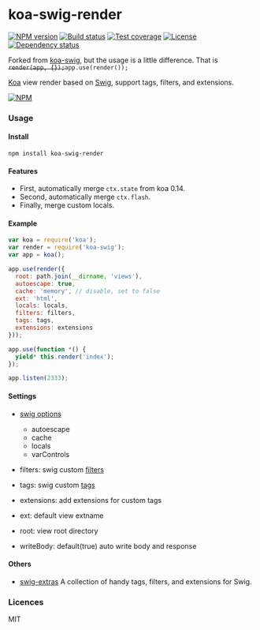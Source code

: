 # koa-swig-render

[![NPM version][npm-img]][npm-url]
[![Build status][travis-img]][travis-url]
[![Test coverage][coveralls-img]][coveralls-url]
[![License][license-img]][license-url]
[![Dependency status][david-img]][david-url]

Forked from [koa-swig](https://github.com/koa-modules/koa-swig), but the usage is a little difference. That is ~~`render(app, {});`~~`app.use(render());`

[Koa][] view render based on [Swig][], support tags, filters, and extensions.

[![NPM](https://nodei.co/npm/koa-swig-render.png?downloads=true)](https://nodei.co/npm/koa-swig-render/)

### Usage

#### Install

```
npm install koa-swig-render
```

#### Features

* First, automatically merge `ctx.state` from koa 0.14.
* Second, automatically merge `ctx.flash`.
* Finally, merge custom locals.

#### Example

```js
var koa = require('koa');
var render = require('koa-swig');
var app = koa();

app.use(render({
  root: path.join(__dirname, 'views'),
  autoescape: true,
  cache: 'memory', // disable, set to false
  ext: 'html',
  locals: locals,
  filters: filters,
  tags: tags,
  extensions: extensions
}));

app.use(function *() {
  yield* this.render('index');
});

app.listen(2333);
```

#### Settings

* [swig options](http://paularmstrong.github.io/swig/docs/api/#SwigOpts)
  - autoescape
  - cache
  - locals
  - varControls

* filters: swig custom [filters](http://paularmstrong.github.io/swig/docs/extending/#filters)

* tags: swig custom [tags](http://paularmstrong.github.io/swig/docs/extending/#tags)

* extensions: add extensions for custom tags

* ext: default view extname

* root: view root directory

* writeBody: default(true) auto write body and response


#### Others

* [swig-extras](https://github.com/paularmstrong/swig-extras) A collection of handy tags, filters, and extensions for Swig.

### Licences

MIT

[koa]: http://koajs.com
[swig]: http://paularmstrong.github.io/swig/

[npm-img]: https://img.shields.io/npm/v/koa-swig-render.svg?style=flat-square
[npm-url]: https://npmjs.org/package/koa-swig-render
[travis-img]: https://img.shields.io/travis/koa-modules/koa-swig-render.svg?style=flat-square
[travis-url]: https://travis-ci.org/koa-modules/koa-swig-render
[coveralls-img]: https://img.shields.io/coveralls/koa-modules/koa-swig-render.svg?style=flat-square
[coveralls-url]: https://coveralls.io/r/koa-modules/koa-swig-render?branch=master
[license-img]: https://img.shields.io/badge/license-MIT-green.svg?style=flat-square
[license-url]: LICENSE
[david-img]: https://img.shields.io/david/koa-modules/koa-swig-render.svg?style=flat-square
[david-url]: https://david-dm.org/koa-modules/koa-swig-render
